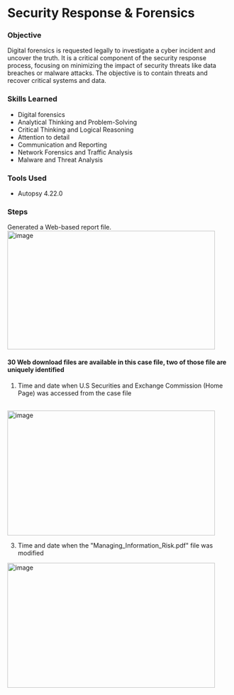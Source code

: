 # Security Response & Forensics
### Objective
Digital forensics is requested legally to investigate a cyber incident and uncover the truth. It is a critical component of the security response process, focusing on minimizing the impact of security threats like data breaches or malware attacks. The objective is to contain threats and recover critical systems and data.

### Skills Learned
- Digital forensics
- Analytical Thinking and Problem-Solving
- Critical Thinking and Logical Reasoning
- Attention to detail
- Communication and Reporting
- Network Forensics and Traffic Analysis
- Malware and Threat Analysis

### Tools Used
- Autopsy 4.22.0

### Steps
Generated a Web-based report file. <br/>
<img width="468" height="268" alt="image" src="https://github.com/user-attachments/assets/4022a269-9a28-4b8b-9519-6b0f671e7da3" /> <br/>

#### 30 Web download files are available in this case file, two of those file are uniquely identified
1. Time and date when U.S Securities and Exchange Commission (Home Page) was accessed from the case file
<br/>
<img width="468" height="282" alt="image" src="https://github.com/user-attachments/assets/a17df1d8-1699-4f89-b7f0-be3a992bc610" />

3. Time and date when the "Managing_Information_Risk.pdf" file was modified <br/>
<img width="468" height="282" alt="image" src="https://github.com/user-attachments/assets/6e78e08b-24ee-48f3-95a5-13b63ac517cb" />
